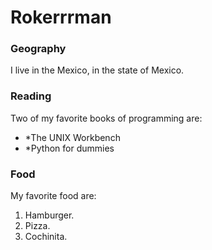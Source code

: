 # Rokerrrman

### Geography

I live in the Mexico, in the state of Mexico.

### Reading

Two of my favorite books of programming are:

- *The UNIX Workbench
- *Python for dummies

### Food

My favorite food are:
1. Hamburger.
2. Pizza.
3. Cochinita.
